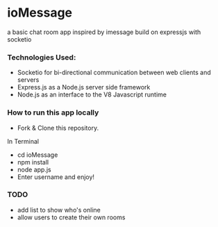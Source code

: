 # ioMessage
a basic chat room app inspired by imessage build on expressjs with socketio

### Technologies Used:
- Socketio for bi-directional communication between web clients and servers
- Express.js as a Node.js server side framework
- Node.js as an interface to the V8 Javascript runtime

### How to run this app locally
- Fork & Clone this repository.

In Terminal
- cd ioMessage
- npm install
- node app.js
- Enter username and enjoy!

### TODO
- add list to show who's online
- allow users to create their own rooms
